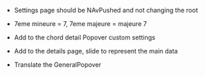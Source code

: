 * Settings page should be NAvPushed and not changing the root

* 7eme mineure = 7, 7eme majeure = majeure 7

* Add to the chord detail Popover custom settings

* Add to the details page, slide to represent the main data

* Translate the GeneralPopover
